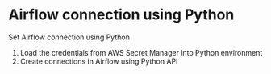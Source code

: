 # Airflow connection using Python

Set Airflow connection using Python

1. Load the credentials from AWS Secret Manager into Python environment
1. Create connections in Airflow using Python API